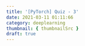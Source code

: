 ```yaml
---
title: '[PyTorch] Quiz - 3'
date: 2021-03-11 01:11:66
category: deeplearning
thumbnail: { thumbnailSrc }
draft: true
---
```


